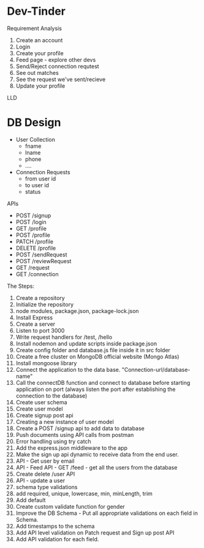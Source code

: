 # Dev-Tinder

Requirement Analysis

1. Create an account
2. Login
3. Create your profile
4. Feed page - explore other devs
5. Send/Reject connection requtest
6. See out matches
7. See the request we've sent/recieve
8. Update your profile

LLD

# DB Design

- User Collection
  - fname
  - lname
  - phone
  - ....
- Connection Requests
  - from user id
  - to user id
  - status

APIs

- POST /signup
- POST /login
- GET /profile
- POST /profile
- PATCH /profile
- DELETE /profile
- POST /sendRequest
- POST /reviewRequest
- GET /request
- GET /connection

The Steps:

1. Create a repository
2. Initialize the repository
3. node modules, package.json, package-lock.json
4. Install Express
5. Create a server
6. Listen to port 3000
7. Write request handlers for /test, /hello
8. Install nodemon and update scripts inside package.json
9. Create config folder and database.js file inside it in src folder
10. Create a free cluster on MongoDB official website (Mongo Atlas)
11. Install mongoose library
12. Connect the application to the data base. "Connection-url/database-name"
13. Call the connectDB function and connect to database before starting application on port (always listen the port after establishing the connection to the database)
14. Create user schema
15. Create user model
16. Create signup post api
17. Creating a new instance of user model
18. Create a POST /signup api to add data to database
19. Push documents using API calls from postman
20. Error handling using try catch
21. Add the express.json middleware to the app
22. Make the sign up api dynamic to receive data from the end user.
23. API - Get user by email
24. API - Feed API - GET /feed - get all the users from the database
25. Create delete /user API
26. API - update a user
27. schema type validations
28. add required, unique, lowercase, min, minLength, trim
29. Add default
30. Create custom validate function for gender
31. Improve the DB Schema - Put all appropriate validations on each field in Schema.
32. Add timestamps to the schema
33. Add API level validation on Patch request and Sign up post API
34. Add API validation for each field.
